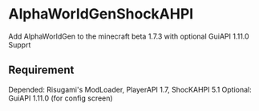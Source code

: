 # AlphaWorldGenShockAHPI
Add AlphaWorldGen to the minecraft beta 1.7.3 with optional GuiAPI 1.11.0 Supprt

## Requirement

Depended: Risugami's ModLoader, PlayerAPI 1.7, ShocKAHPI 5.1
Optional: GuiAPI 1.11.0 (for config screen)
